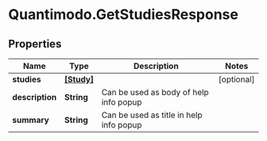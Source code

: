 # Quantimodo.GetStudiesResponse

## Properties
Name | Type | Description | Notes
------------ | ------------- | ------------- | -------------
**studies** | [**[Study]**](Study.md) |  | [optional] 
**description** | **String** | Can be used as body of help info popup | 
**summary** | **String** | Can be used as title in help info popup | 


